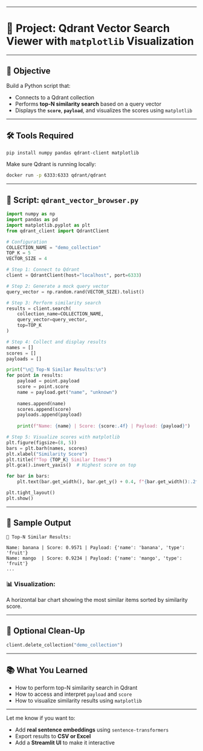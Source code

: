 
---

# 🔎 Project: Qdrant Vector Search Viewer with `matplotlib` Visualization

---

## 📌 Objective

Build a Python script that:

* Connects to a Qdrant collection
* Performs **top-N similarity search** based on a query vector
* Displays the **`score`**, **`payload`**, and visualizes the scores using `matplotlib`

---

## 🛠️ Tools Required

```bash
pip install numpy pandas qdrant-client matplotlib
```

Make sure Qdrant is running locally:

```bash
docker run -p 6333:6333 qdrant/qdrant
```

---

## 🧪 Script: `qdrant_vector_browser.py`

```python
import numpy as np
import pandas as pd
import matplotlib.pyplot as plt
from qdrant_client import QdrantClient

# Configuration
COLLECTION_NAME = "demo_collection"
TOP_K = 5
VECTOR_SIZE = 4

# Step 1: Connect to Qdrant
client = QdrantClient(host="localhost", port=6333)

# Step 2: Generate a mock query vector
query_vector = np.random.rand(VECTOR_SIZE).tolist()

# Step 3: Perform similarity search
results = client.search(
    collection_name=COLLECTION_NAME,
    query_vector=query_vector,
    top=TOP_K
)

# Step 4: Collect and display results
names = []
scores = []
payloads = []

print("\n📌 Top-N Similar Results:\n")
for point in results:
    payload = point.payload
    score = point.score
    name = payload.get("name", "unknown")
    
    names.append(name)
    scores.append(score)
    payloads.append(payload)
    
    print(f"Name: {name} | Score: {score:.4f} | Payload: {payload}")

# Step 5: Visualize scores with matplotlib
plt.figure(figsize=(8, 5))
bars = plt.barh(names, scores)
plt.xlabel("Similarity Score")
plt.title(f"Top {TOP_K} Similar Items")
plt.gca().invert_yaxis()  # Highest score on top

for bar in bars:
    plt.text(bar.get_width(), bar.get_y() + 0.4, f"{bar.get_width():.2f}")

plt.tight_layout()
plt.show()
```

---

## 🧪 Sample Output

```
📌 Top-N Similar Results:

Name: banana | Score: 0.9571 | Payload: {'name': 'banana', 'type': 'fruit'}
Name: mango  | Score: 0.9234 | Payload: {'name': 'mango', 'type': 'fruit'}
...
```

### 📊 Visualization:

A horizontal bar chart showing the most similar items sorted by similarity score.

---

## 🧹 Optional Clean-Up

```python
client.delete_collection("demo_collection")
```

---

## 📚 What You Learned

* How to perform top-N similarity search in Qdrant
* How to access and interpret `payload` and `score`
* How to visualize similarity results using `matplotlib`

---

Let me know if you want to:

* Add **real sentence embeddings** using `sentence-transformers`
* Export results to **CSV or Excel**
* Add a **Streamlit UI** to make it interactive
